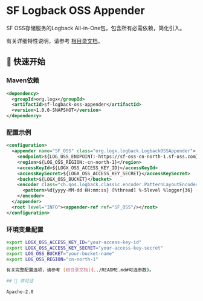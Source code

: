 # SF Logback OSS Appender

SF OSS存储服务的Logback All-in-One包，包含所有必需依赖，简化引入。

有关详细特性说明，请参考 [根目录文档](../README.md)。

## 🚀 快速开始

### Maven依赖

```xml
<dependency>
  <groupId>org.logx</groupId>
  <artifactId>sf-logback-oss-appender</artifactId>
  <version>1.0.0-SNAPSHOT</version>
</dependency>
```

### 配置示例

```xml
<configuration>
  <appender name="SF_OSS" class="org.logx.logback.LogbackOSSAppender">
    <endpoint>${LOG_OSS_ENDPOINT:-https://sf-oss-cn-north-1.sf-oss.com}</endpoint>
    <region>${LOG_OSS_REGION:-cn-north-1}</region>
    <accessKeyId>${LOGX_OSS_ACCESS_KEY_ID}</accessKeyId>
    <accessKeySecret>${LOGX_OSS_ACCESS_KEY_SECRET}</accessKeySecret>
    <bucket>${LOGX_OSS_BUCKET}</bucket>
    <encoder class="ch.qos.logback.classic.encoder.PatternLayoutEncoder">
      <pattern>%d{yyyy-MM-dd HH:mm:ss} [%thread] %-5level %logger{36} - %msg%n</pattern>
    </encoder>
  </appender>
  <root level="INFO"><appender-ref ref="SF_OSS"/></root>
</configuration>
```

### 环境变量配置

```bash
export LOGX_OSS_ACCESS_KEY_ID="your-access-key-id"
export LOGX_OSS_ACCESS_KEY_SECRET="your-access-key-secret"
export LOG_OSS_BUCKET="your-bucket-name"
export LOG_OSS_REGION="cn-north-1"

有关完整配置选项，请参考 [根目录文档](../README.md#可选参数)。

## 📄 许可证

Apache-2.0